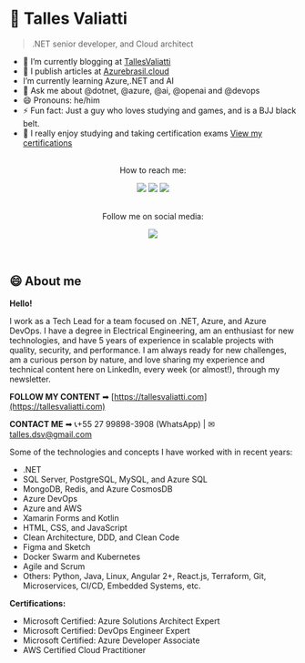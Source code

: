 # 👋 Talles Valiatti

> .NET senior developer, and Cloud architect
- 📃 I’m currently blogging at [TallesValiatti](https://tallesvaliatti.com)
- 💼 I publish articles at [Azurebrasil.cloud](https://azurebrasil.cloud)
-  I’m currently learning Azure,.NET and AI
- 💬 Ask me about @dotnet, @azure, @ai, @openai and @devops
- 😄 Pronouns: he/him
- ⚡ Fun fact: Just a guy who loves studying and games, and is a BJJ black belt.
- 📃 I really enjoy studying and taking certification exams [View my certifications](https://learn.microsoft.com/en-us/users/tallesvaliatti-9631/transcript?tab=tab-modules)

<div align="center"><p align="center"><br/>How to reach me:</p><a target='_blank' href="mailto:talles.dsv@gmail.com" alt="Gmail"><img src="https://img.shields.io/badge/-Gmail-FF0000?style=for-the-badge&labelColor=FF0000&logo=gmail&logoColor=white" /></a>
    <a target='_blank' href="https://wa.me/27998983908" alt="WhatsApp"><img src="https://img.shields.io/badge/WhatsApp-25d366?style=for-the-badge&logo=whatsapp&logoColor=white" /></a>
    <a target='_blank' href="https://tallesvaliatti.com" alt="Website"><img src="https://img.shields.io/badge/Medium-12100E?style=for-the-badge&logo=medium&logoColor=white" /></a>

<p align="center"><br/>Follow me on social media:</p>
    <a target='_blank' href="https://www.linkedin.com/in/tallesvaliatti/" alt="LinkedIn"><img src="https://img.shields.io/badge/LinkedIn-0077B5?style=for-the-badge&logo=linkedin&logoColor=white" /></a>
</div>
<br/><br/>

## 😄 About me

**Hello!**

I work as a Tech Lead for a team focused on .NET, Azure, and Azure DevOps. I have a degree in Electrical Engineering, am an enthusiast for new technologies, and have 5 years of experience in scalable projects with quality, security, and performance. I am always ready for new challenges, am a curious person by nature, and love sharing my experience and technical content here on LinkedIn, every week (or almost!), through my newsletter.

**FOLLOW MY CONTENT** ➡ [https://tallesvaliatti.com](https://tallesvaliatti.com)

**CONTACT ME** ➡ 📞+55 27 99898-3908 (WhatsApp) | ✉ [talles.dsv@gmail.com](mailto:talles.dsv@gmail.com)

Some of the technologies and concepts I have worked with in recent years:

- .NET  
- SQL Server, PostgreSQL, MySQL, and Azure SQL  
- MongoDB, Redis, and Azure CosmosDB  
- Azure DevOps  
- Azure and AWS  
- Xamarin Forms and Kotlin  
- HTML, CSS, and JavaScript  
- Clean Architecture, DDD, and Clean Code  
- Figma and Sketch  
- Docker Swarm and Kubernetes  
- Agile and Scrum  
- Others: Python, Java, Linux, Angular 2+, React.js, Terraform, Git, Microservices, CI/CD, Embedded Systems, etc.

**Certifications:**

- Microsoft Certified: Azure Solutions Architect Expert  
- Microsoft Certified: DevOps Engineer Expert  
- Microsoft Certified: Azure Developer Associate  
- AWS Certified Cloud Practitioner
